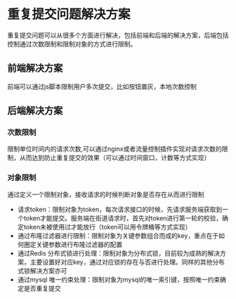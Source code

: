 # 重复提交问题解决方案
重复提交问题可以从很多个方面进行解决，包括前端和后端的解决方案，后端包括控制通过次数限制和限制对象的方式进行限制。

## 前端解决方案
前端可以通过js脚本限制用户多次提交，比如按钮置灰，本地次数控制

## 后端解决方案

### 次数限制
限制单位时间内的请求次数,可以通过nginx或者流量控制插件实现对请求次数的限制，从而达到防止重复提交的效果（可以通过时间窗口，计数等方式实现）

### 对象限制
通过定义一个限制对象，接收请求的时候判断对象是否存在从而进行限制
* 请求token：限制对象为token，每次请求接口的时候，先请求服务端获取到一个token才能提交。服务端在街道请求时，首先对token进行第一轮的校验，确定token未被使用过才能放行（token可以用令牌桶等方式实现）
* 通过布隆过滤器进行限制：限制对象为关键参数组合而成的key，重点在于如何圈定关键参数进行布隆过滤器的配置
* 通过Redis 分布式锁进行处理：限制对象为分布式锁，目前较为成熟的解决方案，主要设置好对应key，通过对应锁的存在与否进行处理。同样的其他分布式锁解决方案亦可
* 通过mysql 唯一约束处理：限制对象为mysql的唯一索引键，按照唯一约束确定是否重复提交